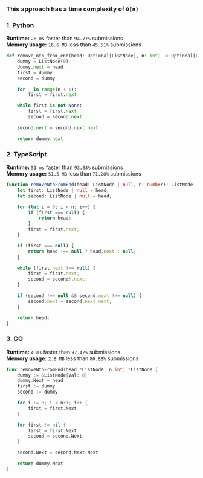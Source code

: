 ### This approach has a time complexity of `O(n)`

### 1. Python

**Runtime:** `28 ms` faster than `94.77%` submissions  
**Memory usage:** `16.6 MB` less than `45.51%` submissions  

``` python
def remove_nth_from_end(head: Optional[ListNode], n: int) -> Optional[ListNode]:
    dummy = ListNode(0)
    dummy.next = head
    first = dummy
    second = dummy

    for _ in range(n + 1):
        first = first.next

    while first is not None:
        first = first.next
        second = second.next

    second.next = second.next.next

    return dummy.next
```

### 2. TypeScript

**Runtime:** `51 ms` faster than `93.53%` submissions  
**Memory usage:** `51.5 MB` less than `71.28%` submissions  

``` typescript
function removeNthFromEnd(head: ListNode | null, n: number): ListNode | null {
    let first: ListNode | null = head;
    let second: ListNode | null = head;

    for (let i = 0; i < n; i++) {
        if (first === null) {
            return head;
        }
        first = first.next;
    }

    if (first === null) {
        return head !== null ? head.next : null;
    }

    while (first.next !== null) {
        first = first.next;
        second = second!.next;
    }

    if (second !== null && second.next !== null) {
        second.next = second.next.next;
    }

    return head;
}
```

### 3. GO

**Runtime:** `4 ms` faster than `97.42%` submissions  
**Memory usage:** `2.8 MB` less than `80.88%` submissions  

``` go
func removeNthFromEnd(head *ListNode, n int) *ListNode {
	dummy := &ListNode{Val: 0}
	dummy.Next = head
	first := dummy
	second := dummy

	for i := 0; i < n+1; i++ {
		first = first.Next
	}

	for first != nil {
		first = first.Next
		second = second.Next
	}

	second.Next = second.Next.Next

	return dummy.Next
}
```